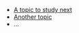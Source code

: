  * [A topic to study next](topics/_topic/_unit/index.md)
 * [Another topic](topics/_topic/_unit/index.md)
 * ...